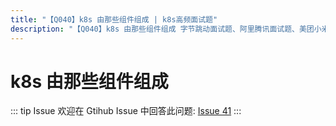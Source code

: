 ```yaml
---
title: "【Q040】k8s 由那些组件组成 | k8s高频面试题"
description: "【Q040】k8s 由那些组件组成 字节跳动面试题、阿里腾讯面试题、美团小米面试题。"
---
```


# k8s 由那些组件组成

::: tip Issue
欢迎在 Gtihub Issue 中回答此问题: [Issue 41](https://github.com/shfshanyue/Daily-Question/issues/41)
:::
